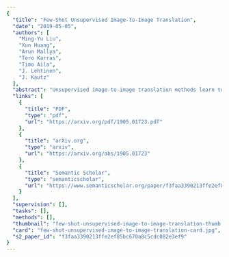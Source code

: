 ```yaml
---
{
  "title": "Few-Shot Unsupervised Image-to-Image Translation",
  "date": "2019-05-05",
  "authors": [
    "Ming-Yu Liu",
    "Xun Huang",
    "Arun Mallya",
    "Tero Karras",
    "Timo Aila",
    "J. Lehtinen",
    "J. Kautz"
  ],
  "abstract": "Unsupervised image-to-image translation methods learn to map images in a given class to an analogous image in a different class, drawing on unstructured (non-registered) datasets of images. While remarkably successful, current methods require access to many images in both source and destination classes at training time. We argue this greatly limits their use. Drawing inspiration from the human capability of picking up the essence of a novel object from a small number of examples and generalizing from there, we seek a few-shot, unsupervised image-to-image translation algorithm that works on previously unseen target classes that are specified, at test time, only by a few example images. Our model achieves this few-shot generation capability by coupling an adversarial training scheme with a novel network design. Through extensive experimental validation and comparisons to several baseline methods on benchmark datasets, we verify the effectiveness of the proposed framework. Our implementation and datasets are available at https://github.com/NVlabs/FUNIT",
  "links": [
    {
      "title": "PDF",
      "type": "pdf",
      "url": "https://arxiv.org/pdf/1905.01723.pdf"
    },
    {
      "title": "arXiv.org",
      "type": "arxiv",
      "url": "https://arxiv.org/abs/1905.01723"
    },
    {
      "title": "Semantic Scholar",
      "type": "semanticscholar",
      "url": "https://www.semanticscholar.org/paper/f3faa3390213ffe2ef85bc670a8c5cdc082e3ef9"
    }
  ],
  "supervision": [],
  "tasks": [],
  "methods": [],
  "thumbnail": "few-shot-unsupervised-image-to-image-translation-thumb.jpg",
  "card": "few-shot-unsupervised-image-to-image-translation-card.jpg",
  "s2_paper_id": "f3faa3390213ffe2ef85bc670a8c5cdc082e3ef9"
}
---
```



